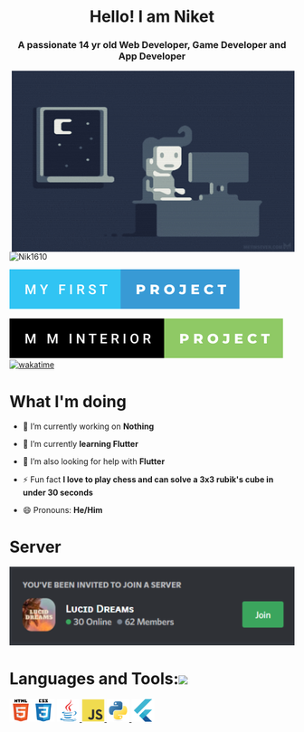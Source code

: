 
<h1 align="center">Hello! I am Niket</h1>
<h3 align="center">A passionate 14 yr old Web Developer, Game Developer and App Developer</h3>
<img align="right" alt="GIF" src="https://github.com/Nik1610/Nik1610/blob/main/coding.gif" width="500" height="320" />
<p align="left"> <img src="https://komarev.com/ghpvc/?username=Nik16105&label=Profile%20views&color=0e75b6&style=for-the-badge" alt="Nik1610" /> </p>
<p><a href="https://nik1610.github.io/M.M-Interior"><img src="https://github.com/Nik1610/Nik1610/blob/main/my-first-project.svg"/></p></a>


[![Website](https://github.com/Nik1610/Nik1610/blob/main/m-m-interior-project.svg)]( https://nikboiiiii.github.io/M.M-Interior/)
[![wakatime](https://wakatime.com/badge/user/f4e2b01a-0a01-4230-a3cf-421b2bb494d7.svg?style=for-the-badge)](https://wakatime.com/@f4e2b01a-0a01-4230-a3cf-421b2bb494d7)

# What I'm doing

- 🔭 I’m currently working on **Nothing**

- 🌱 I’m currently **learning Flutter**

- 🤔 I’m also looking for help with **Flutter**

- ⚡ Fun fact **I love to play chess and can solve a 3x3 rubik's cube in under 30 seconds**

- 😄 Pronouns: **He/Him**

# Server
[![widget](https://github.com/Nik1610/Nik1610/blob/main/Lucid%20Invite.png)](https://discord.gg/Wgj9fYWZ4f)

# Languages and Tools:<img src = "https://media2.giphy.com/media/QssGEmpkyEOhBCb7e1/giphy.gif?cid=ecf05e47a0n3gi1bfqntqmob8g9aid1oyj2wr3ds3mg700bl&rid=giphy.gif" width = 32px> </h2>

 <img src="https://raw.githubusercontent.com/devicons/devicon/master/icons/html5/html5-original-wordmark.svg" alt="html5" width="40" height="40"/><img src="https://raw.githubusercontent.com/devicons/devicon/master/icons/css3/css3-original-wordmark.svg" alt="css3" width="40" height="40"/> </a> <a href="https://www.w3.org/html/" target="_blank" rel="noreferrer"></a> <a href="https://www.java.com" target="_blank" rel="noreferrer"> <img src="https://raw.githubusercontent.com/devicons/devicon/master/icons/java/java-original.svg" alt="java" width="40" height="40"/> </a> <a href="https://developer.mozilla.org/en-US/docs/Web/JavaScript" target="_blank" rel="noreferrer"> <img src="https://raw.githubusercontent.com/devicons/devicon/master/icons/javascript/javascript-original.svg" alt="javascript" width="40" height="40"/> </a> <a href="https://www.python.org" target="_blank" rel="noreferrer"> <img src="https://raw.githubusercontent.com/devicons/devicon/master/icons/python/python-original.svg" alt="python" width="40" height="40"/> </a> <a href="https://www.flutter.dev" target="_blank" rel="noreferrer"> <img src="https://raw.githubusercontent.com/devicons/devicon/master/icons/flutter/flutter-original.svg" alt="Flutter" width="40" height="40"/> </a> </p>
